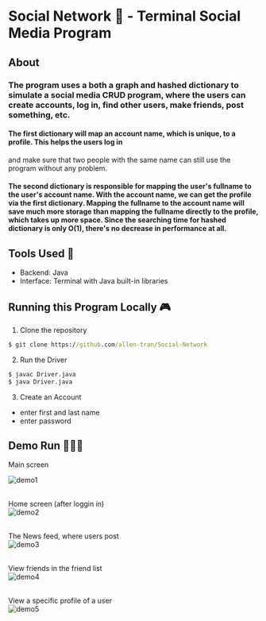 # Social Network 👥 - Terminal Social Media Program

## About
### The program uses a both a graph and hashed dictionary to simulate a social media CRUD program, where the users can create accounts, log in, find other users, make friends, post something, etc.

#### The first dictionary will map an account name, which is unique, to a profile. This helps the users log in
and make sure that two people with the same name can still use the program without any problem.

#### The second dictionary is responsible for mapping the user's fullname to the user's account name. With the account name, we can get the profile via the first dictionary. Mapping the fullname to the account name will save much more storage than mapping the fullname directly to the profile, which takes up more space. Since the searching time for hashed dictionary is only O(1), there's no decrease in performance at all.

## Tools Used 🔧
- Backend: Java
- Interface: Terminal with Java built-in libraries


## Running this Program Locally 🎮
1. Clone the repository
```cmd
$ git clone https://github.com/allen-tran/Social-Network
```
2. Run the Driver
```cmd
$ javac Driver.java
$ java Driver.java
```
3. Create an Account
- enter first and last name
- enter password


## Demo Run 🏃🏻‍♂️
Main screen<br>

![demo1](https://user-images.githubusercontent.com/83048295/131197358-afb27c25-3d38-4836-8f81-21cb64d0f2c6.png)

<br>Home screen (after loggin in)<br>
![demo2](https://user-images.githubusercontent.com/83048295/131197382-8ef77808-ac36-42b2-b22d-0d7d7c40644e.png)

<br>The News feed, where users post<br>
![demo3](https://user-images.githubusercontent.com/83048295/131197502-34135d2e-b6f6-4569-b5e2-332e92fcc5b8.png)

<br>View friends in the friend list<br>
![demo4](https://user-images.githubusercontent.com/83048295/131197523-66ebe931-0603-42f1-8039-ec9a2ceaa1a4.png)

<br>View a specific profile of a user<br>
![demo5](https://user-images.githubusercontent.com/83048295/131197532-dbce6ab3-a0af-46c6-a75a-8e99c11a60c9.png)



